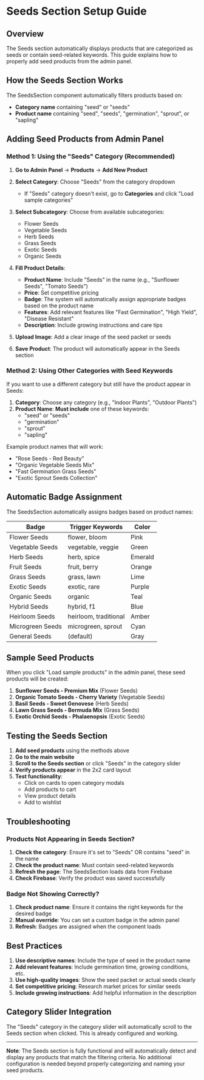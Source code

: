 # Seeds Section Setup Guide

## Overview
The Seeds section automatically displays products that are categorized as seeds or contain seed-related keywords. This guide explains how to properly add seed products from the admin panel.

## How the Seeds Section Works

The SeedsSection component automatically filters products based on:
- **Category name** containing "seed" or "seeds"
- **Product name** containing "seed", "seeds", "germination", "sprout", or "sapling"

## Adding Seed Products from Admin Panel

### Method 1: Using the "Seeds" Category (Recommended)

1. **Go to Admin Panel** → **Products** → **Add New Product**

2. **Select Category**: Choose "Seeds" from the category dropdown
   - If "Seeds" category doesn't exist, go to **Categories** and click "Load sample categories"

3. **Select Subcategory**: Choose from available subcategories:
   - Flower Seeds
   - Vegetable Seeds  
   - Herb Seeds
   - Grass Seeds
   - Exotic Seeds
   - Organic Seeds

4. **Fill Product Details**:
   - **Product Name**: Include "Seeds" in the name (e.g., "Sunflower Seeds", "Tomato Seeds")
   - **Price**: Set competitive pricing
   - **Badge**: The system will automatically assign appropriate badges based on the product name
   - **Features**: Add relevant features like "Fast Germination", "High Yield", "Disease Resistant"
   - **Description**: Include growing instructions and care tips

5. **Upload Image**: Add a clear image of the seed packet or seeds

6. **Save Product**: The product will automatically appear in the Seeds section

### Method 2: Using Other Categories with Seed Keywords

If you want to use a different category but still have the product appear in Seeds:

1. **Category**: Choose any category (e.g., "Indoor Plants", "Outdoor Plants")
2. **Product Name**: **Must include** one of these keywords:
   - "seed" or "seeds"
   - "germination" 
   - "sprout"
   - "sapling"

Example product names that will work:
- "Rose Seeds - Red Beauty"
- "Organic Vegetable Seeds Mix"
- "Fast Germination Grass Seeds"
- "Exotic Sprout Seeds Collection"

## Automatic Badge Assignment

The SeedsSection automatically assigns badges based on product names:

| Badge | Trigger Keywords | Color |
|-------|------------------|-------|
| Flower Seeds | flower, bloom | Pink |
| Vegetable Seeds | vegetable, veggie | Green |
| Herb Seeds | herb, spice | Emerald |
| Fruit Seeds | fruit, berry | Orange |
| Grass Seeds | grass, lawn | Lime |
| Exotic Seeds | exotic, rare | Purple |
| Organic Seeds | organic | Teal |
| Hybrid Seeds | hybrid, f1 | Blue |
| Heirloom Seeds | heirloom, traditional | Amber |
| Microgreen Seeds | microgreen, sprout | Cyan |
| General Seeds | (default) | Gray |

## Sample Seed Products

When you click "Load sample products" in the admin panel, these seed products will be created:

1. **Sunflower Seeds - Premium Mix** (Flower Seeds)
2. **Organic Tomato Seeds - Cherry Variety** (Vegetable Seeds)
3. **Basil Seeds - Sweet Genovese** (Herb Seeds)
4. **Lawn Grass Seeds - Bermuda Mix** (Grass Seeds)
5. **Exotic Orchid Seeds - Phalaenopsis** (Exotic Seeds)

## Testing the Seeds Section

1. **Add seed products** using the methods above
2. **Go to the main website**
3. **Scroll to the Seeds section** or click "Seeds" in the category slider
4. **Verify products appear** in the 2x2 card layout
5. **Test functionality**:
   - Click on cards to open category modals
   - Add products to cart
   - View product details
   - Add to wishlist

## Troubleshooting

### Products Not Appearing in Seeds Section?

1. **Check the category**: Ensure it's set to "Seeds" OR contains "seed" in the name
2. **Check the product name**: Must contain seed-related keywords
3. **Refresh the page**: The SeedsSection loads data from Firebase
4. **Check Firebase**: Verify the product was saved successfully

### Badge Not Showing Correctly?

1. **Check product name**: Ensure it contains the right keywords for the desired badge
2. **Manual override**: You can set a custom badge in the admin panel
3. **Refresh**: Badges are assigned when the component loads

## Best Practices

1. **Use descriptive names**: Include the type of seed in the product name
2. **Add relevant features**: Include germination time, growing conditions, etc.
3. **Use high-quality images**: Show the seed packet or actual seeds clearly
4. **Set competitive pricing**: Research market prices for similar seeds
5. **Include growing instructions**: Add helpful information in the description

## Category Slider Integration

The "Seeds" category in the category slider will automatically scroll to the Seeds section when clicked. This is already configured and working.

---

**Note**: The Seeds section is fully functional and will automatically detect and display any products that match the filtering criteria. No additional configuration is needed beyond properly categorizing and naming your seed products. 